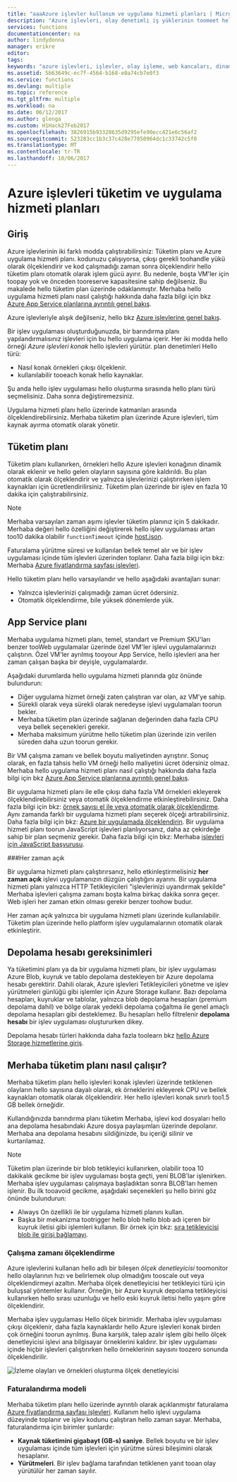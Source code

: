 ```yaml
---
title: "aaaAzure işlevler kullanım ve uygulama hizmeti planları | Microsoft Docs"
description: "Azure işlevleri, olay denetimli iş yüklerinin toomeet hello gereksinimlerini nasıl ölçeklendirir anlayın."
services: functions
documentationcenter: na
author: lindydonna
manager: erikre
editor: 
tags: 
keywords: "azure işlevleri, işlevler, olay işleme, web kancaları, dinamik işlem, sunucusuz mimari"
ms.assetid: 5b63649c-ec7f-4564-b168-e0a74cb7e0f3
ms.service: functions
ms.devlang: multiple
ms.topic: reference
ms.tgt_pltfrm: multiple
ms.workload: na
ms.date: 06/12/2017
ms.author: glenga
ms.custom: H1Hack27Feb2017
ms.openlocfilehash: 3826915b93328635d9295efe90ecc421e6c56af2
ms.sourcegitcommit: 523283cc1b3c37c428e77850964dc1c33742c5f0
ms.translationtype: MT
ms.contentlocale: tr-TR
ms.lasthandoff: 10/06/2017
---
```

# <a name="azure-functions-consumption-and-app-service-plans"></a>Azure işlevleri tüketim ve uygulama hizmeti planları 

## <a name="introduction"></a>Giriş

Azure işlevlerinin iki farklı modda çalıştırabilirsiniz: Tüketim planı ve Azure uygulama hizmeti planı. kodunuzu çalışıyorsa, çıkışı gerekli toohandle yükü olarak ölçeklendirir ve kod çalışmadığı zaman sonra ölçeklendirir hello tüketim planı otomatik olarak işlem gücü ayırır. Bu nedenle, boşta VM'ler için toopay yok ve önceden tooreserve kapasitesine sahip değilseniz. Bu makalede hello tüketim plan üzerinde odaklanmıştır. Merhaba hello uygulama hizmeti planı nasıl çalıştığı hakkında daha fazla bilgi için bkz [Azure App Service planlarına ayrıntılı genel bakış](../app-service/azure-web-sites-web-hosting-plans-in-depth-overview.md). 

Azure işlevleriyle alışık değilseniz, hello bkz [Azure işlevlerine genel bakış](functions-overview.md).

Bir işlev uygulaması oluşturduğunuzda, bir barındırma planı yapılandırmalısınız işlevleri için bu hello uygulama içerir. Her iki modda hello örneği *Azure işlevleri konak* hello işlevleri yürütür. plan denetimleri Hello türü:

* Nasıl konak örnekleri çıkışı ölçeklenir.
* kullanılabilir tooeach konak hello kaynaklar.

Şu anda hello işlev uygulaması hello oluşturma sırasında hello planı türü seçmelisiniz. Daha sonra değiştiremezsiniz. 

Uygulama hizmeti planı hello üzerinde katmanları arasında ölçeklendirebilirsiniz. Merhaba tüketim plan üzerinde Azure işlevleri, tüm kaynak ayırma otomatik olarak yönetir.

## <a name="consumption-plan"></a>Tüketim planı

Tüketim planı kullanırken, örnekleri hello Azure işlevleri konağının dinamik olarak eklenir ve hello gelen olayların sayısına göre kaldırıldı. Bu plan otomatik olarak ölçeklendirir ve yalnızca işlevlerinizi çalıştırırken işlem kaynakları için ücretlendirilirsiniz. Tüketim plan üzerinde bir işlev en fazla 10 dakika için çalıştırabilirsiniz. 

> [!NOTE]
> Merhaba varsayılan zaman aşımı işlevler tüketim planınız için 5 dakikadır. Merhaba değeri hello özelliğini değiştirerek hello işlev uygulaması artan too10 dakika olabilir `functionTimeout` içinde [host.json](https://github.com/Azure/azure-webjobs-sdk-script/wiki/host.json).

Faturalama yürütme süresi ve kullanılan bellek temel alır ve bir işlev uygulaması içinde tüm işlevleri üzerinden toplanır. Daha fazla bilgi için bkz: Merhaba [Azure fiyatlandırma sayfası işlevleri].

Hello tüketim planı hello varsayılandır ve hello aşağıdaki avantajları sunar:
- Yalnızca işlevlerinizi çalışmadığı zaman ücret ödersiniz.
- Otomatik ölçeklendirme, bile yüksek dönemlerde yük.

## <a name="app-service-plan"></a>App Service planı

Merhaba uygulama hizmeti planı, temel, standart ve Premium SKU'ları benzer tooWeb uygulamalar üzerinde özel VM'ler işlevi uygulamalarınızı çalıştırın. Özel VM'ler ayrılmış tooyour App Service, hello işlevleri ana her zaman çalışan başka bir deyişle, uygulamalardır.

Aşağıdaki durumlarda hello uygulama hizmeti planında göz önünde bulundurun:
- Diğer uygulama hizmet örneği zaten çalıştıran var olan, az VM'ye sahip.
- Sürekli olarak veya sürekli olarak neredeyse işlevi uygulamaları toorun bekler.
- Merhaba tüketim plan üzerinde sağlanan değerinden daha fazla CPU veya bellek seçenekleri gerekir.
- Merhaba maksimum yürütme hello tüketim plan üzerinde izin verilen süreden daha uzun toorun gerekir.

Bir VM çalışma zamanı ve bellek boyutu maliyetinden ayrıştırır. Sonuç olarak, en fazla tahsis hello VM örneği hello maliyetini ücret ödersiniz olmaz. Merhaba hello uygulama hizmeti planı nasıl çalıştığı hakkında daha fazla bilgi için bkz [Azure App Service planlarına ayrıntılı genel bakış](../app-service/azure-web-sites-web-hosting-plans-in-depth-overview.md). 

Bir uygulama hizmeti planı ile elle çıkışı daha fazla VM örnekleri ekleyerek ölçeklendirebilirsiniz veya otomatik ölçeklendirme etkinleştirebilirsiniz. Daha fazla bilgi için bkz: [örnek sayısı el ile veya otomatik olarak ölçeklendirme](../monitoring-and-diagnostics/insights-how-to-scale.md?toc=%2fazure%2fapp-service-web%2ftoc.json). Aynı zamanda farklı bir uygulama hizmeti planı seçerek ölçeği artırabilirsiniz. Daha fazla bilgi için bkz: [Azure bir uygulamada ölçeklendirin](../app-service-web/web-sites-scale.md). Bir uygulama hizmeti planı toorun JavaScript işlevleri planlıyorsanız, daha az çekirdeğe sahip bir plan seçmeniz gerekir. Daha fazla bilgi için bkz: Merhaba [işlevleri için JavaScript başvurusu](functions-reference-node.md#choose-single-core-app-service-plans).  

<!-- Note: hello portal links toothis section via fwlink https://go.microsoft.com/fwlink/?linkid=830855 --> 
<a name="always-on"></a>
###Her zaman açık

Bir uygulama hizmeti planı çalıştırırsanız, hello etkinleştirmelisiniz **her zaman açık** işlevi uygulamanızın düzgün çalıştığını ayarını. Bir uygulama hizmeti planı yalnızca HTTP Tetikleyicileri "işlevlerinizi uyandırmak şekilde" Merhaba işlevleri çalışma zamanı boşta kalma birkaç dakika sonra geçer. Web işleri her zaman etkin olması gerekir benzer toohow budur. 

Her zaman açık yalnızca bir uygulama hizmeti planı üzerinde kullanılabilir. Tüketim plan üzerinde hello platform işlev uygulamalarının otomatik olarak etkinleştirir.

## <a name="storage-account-requirements"></a>Depolama hesabı gereksinimleri

Ya tüketimini planı ya da bir uygulama hizmeti planı, bir işlev uygulaması Azure Blob, kuyruk ve tablo depolama destekleyen bir Azure depolama hesabı gerektirir. Dahili olarak, Azure işlevleri Tetikleyicileri yönetme ve işlev yürütmeleri günlüğü gibi işlemler için Azure Storage kullanır. Bazı depolama hesapları, kuyruklar ve tablolar, yalnızca blob depolama hesapları (premium depolama dahil) ve bölge olarak yedekli depolama çoğaltma ile genel amaçlı depolama hesapları gibi desteklemez. Bu hesapları hello filtrelenir **depolama hesabı** bir işlev uygulaması oluştururken dikey.

Depolama hesabı türleri hakkında daha fazla toolearn bkz [hello Azure Storage hizmetlerine giriş](../storage/common/storage-introduction.md#introducing-the-azure-storage-services).

## <a name="how-hello-consumption-plan-works"></a>Merhaba tüketim planı nasıl çalışır?

Merhaba tüketim planı hello işlevleri konak işlevleri üzerinde tetiklenen olayların hello sayısına dayalı olarak, ek örneklerini ekleyerek CPU ve bellek kaynakları otomatik olarak ölçeklendirir. Her hello işlevleri konak sınırlı too1.5 GB bellek örneğidir.

Kullandığınızda barındırma planı tüketim Merhaba, işlevi kod dosyaları hello ana depolama hesabındaki Azure dosya paylaşımları üzerinde depolanır. Merhaba ana depolama hesabını sildiğinizde, bu içeriği silinir ve kurtarılamaz.

> [!NOTE]
> Tüketim plan üzerinde bir blob tetikleyici kullanırken, olabilir tooa 10 dakikalık gecikme bir işlev uygulaması boşta geçti, yeni BLOB'lar işlenirken. Merhaba işlev uygulaması çalışmaya başladıktan sonra BLOB'ları hemen işlenir. Bu ilk tooavoid gecikme, aşağıdaki seçenekleri şu hello birini göz önünde bulundurun:
> - Always On özellikli ile bir uygulama hizmeti planını kullan.
> - Başka bir mekanizma tootrigger hello blob hello blob adı içeren bir kuyruk iletisi gibi işlemleri kullanın. Bir örnek için bkz: [sıra tetikleyicisi blob ile girişi bağlamayı](functions-bindings-storage-blob.md#input-sample).

### <a name="runtime-scaling"></a>Çalışma zamanı ölçeklendirme

Azure işlevlerini kullanan hello adlı bir bileşen *ölçek denetleyicisi* toomonitor hello olaylarının hızı ve belirlemek olup olmadığını tooscale out veya ölçeklendirmeyi azaltın. Merhaba ölçek denetleyicisi her tetikleyici türü için buluşsal yöntemler kullanır. Örneğin, bir Azure kuyruk depolama tetikleyicisi kullanırken hello sırası uzunluğu ve hello eski kuyruk iletisi hello yaşını göre ölçeklendirir.

Merhaba işlev uygulaması Hello ölçek birimidir. Merhaba işlev uygulaması çıkışı ölçeklenir, daha fazla kaynaklardır hello Azure işlevleri konak birden çok örneğini toorun ayrılmış. Buna karşılık, talep azalır işlem gibi hello ölçek denetleyicisi işlevi ana bilgisayar örneklerini kaldırır. bir işlev uygulaması içinde hiçbir işlevleri çalıştırırken hello örneklerinin sayısını toozero sonunda ölçeklendirilir.

![İzleme olayları ve örnekleri oluşturma ölçek denetleyicisi](./media/functions-scale/central-listener.png)

### <a name="billing-model"></a>Faturalandırma modeli

Merhaba tüketim planı hello üzerinde ayrıntılı olarak açıklanmıştır faturalama [Azure fiyatlandırma sayfası işlevleri]. Kullanım hello işlevi uygulama düzeyinde toplanır ve işlev kodunu çalıştıran hello zaman sayar. Merhaba, faturalandırma için birimler şunlardır: 
* **Kaynak tüketimini gigabayt (GB-s) saniye**. Bellek boyutu ve bir işlev uygulaması içinde tüm işlevleri için yürütme süresi bileşimini olarak hesaplanır. 
* **Yürütmeleri**. Bir işlev bağlama tarafından tetiklenen yanıt tooan olay yürütülür her zaman sayılır.

[Azure fiyatlandırma sayfası işlevleri]: https://azure.microsoft.com/pricing/details/functions
